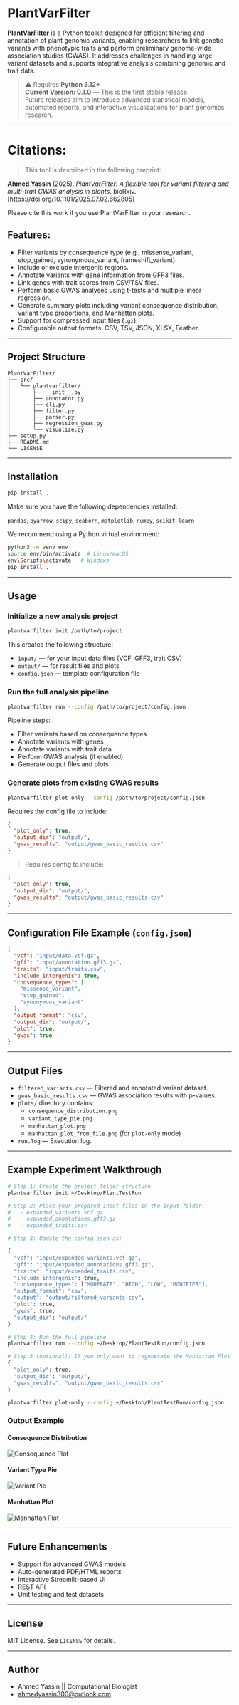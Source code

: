 # PlantVarFilter

**PlantVarFilter** is a Python toolkit designed for efficient filtering and annotation of plant genomic variants, enabling researchers to link genetic variants with phenotypic traits and perform preliminary genome-wide association studies (GWAS). It addresses challenges in handling large variant datasets and supports integrative analysis combining genomic and trait data.

> ⚠️ Requires **Python 3.12+**  
> **Current Version: 0.1.0** — This is the first stable release.  
> Future releases aim to introduce advanced statistical models, automated reports, and interactive visualizations for plant genomics research.


---
# Citations: 
> This tool is described in the following preprint:

**Ahmed Yassin** (2025). *PlantVarFilter: A flexible tool for variant filtering and multi-trait GWAS analysis in plants*. bioRxiv.  
[https://doi.org/10.1101/2025.07.02.662805] 

 Please cite this work if you use PlantVarFilter in your research.



## Features:

- Filter variants by consequence type (e.g., missense_variant, stop_gained, synonymous_variant, frameshift_variant).
- Include or exclude intergenic regions.
- Annotate variants with gene information from GFF3 files.
- Link genes with trait scores from CSV/TSV files.
- Perform basic GWAS analyses using t-tests and multiple linear regression.
- Generate summary plots including variant consequence distribution, variant type proportions, and Manhattan plots.
- Support for compressed input files (`.gz`).
- Configurable output formats: CSV, TSV, JSON, XLSX, Feather.


---

## Project Structure

```
PlantVarFilter/
├── src/
│   └── plantvarfilter/
│       ├── __init__.py
│       ├── annotator.py
│       ├── cli.py
│       ├── filter.py
│       ├── parser.py
│       ├── regression_gwas.py
│       └── visualize.py
├── setup.py
├── README.md
└── LICENSE
```

---

## Installation

```bash
pip install .
```

Make sure you have the following dependencies installed:

`pandas`, `pyarrow`, `scipy`, `seaborn`, `matplotlib`, `numpy`, `scikit-learn`

We recommend using a Python virtual environment:

```bash
python3 -m venv env
source env/bin/activate  # Linux/macOS
env\Scripts\activate   # Windows
pip install .
```
---

## Usage

### Initialize a new analysis project

```bash
plantvarfilter init /path/to/project
```

This creates the following structure:

- `input/` — for your input data files (VCF, GFF3, trait CSV)
- `output/` — for result files and plots
- `config.json` — template configuration file

### Run the full analysis pipeline

```bash
plantvarfilter run --config /path/to/project/config.json
```

Pipeline steps:

- Filter variants based on consequence types
- Annotate variants with genes
- Annotate variants with trait data
- Perform GWAS analysis (if enabled)
- Generate output files and plots

### Generate plots from existing GWAS results

```bash
plantvarfilter plot-only --config /path/to/project/config.json
```

Requires the config file to include:

```json
{
  "plot_only": true,
  "output_dir": "output/",
  "gwas_results": "output/gwas_basic_results.csv"
}
```

> Requires config to include:
>
```json
{
  "plot_only": true,
  "output_dir": "output/",
  "gwas_results": "output/gwas_basic_results.csv"
}
```

---

## Configuration File Example (`config.json`)

```json
{
  "vcf": "input/data.vcf.gz",
  "gff": "input/annotation.gff3.gz",
  "traits": "input/traits.csv",
  "include_intergenic": true,
  "consequence_types": [
    "missense_variant",
    "stop_gained",
    "synonymous_variant"
  ],
  "output_format": "csv",
  "output_dir": "output/",
  "plot": true,
  "gwas": true
}
```

---

## Output Files

- `filtered_variants.csv` — Filtered and annotated variant dataset.
- `gwas_basic_results.csv` — GWAS association results with p-values.
- `plots/` directory contains:
  - `consequence_distribution.png`
  - `variant_type_pie.png`
  - `manhattan_plot.png`
  - `manhattan_plot_from_file.png` (for `plot-only` mode)
- `run.log` — Execution log.


---

##  Example Experiment Walkthrough

```bash
# Step 1: Create the project folder structure
plantvarfilter init ~/Desktop/PlantTestRun

# Step 2: Place your prepared input files in the input folder:
#   - expanded_variants.vcf.gz
#   - expanded_annotations.gff3.gz
#   - expanded_traits.csv

# Step 3: Update the config.json as:

{
  "vcf": "input/expanded_variants.vcf.gz",
  "gff": "input/expanded_annotations.gff3.gz",
  "traits": "input/expanded_traits.csv",
  "include_intergenic": true,
  "consequence_types": ["MODERATE", "HIGH", "LOW", "MODIFIER"],
  "output_format": "csv",
  "output": "output/filtered_variants.csv",
  "plot": true,
  "gwas": true,
  "output_dir": "output/"
}

# Step 4: Run the full pipeline
plantvarfilter run --config ~/Desktop/PlantTestRun/config.json

# Step 5 (optional): If you only want to regenerate the Manhattan Plot from a modified GWAS CSV
{
  "plot_only": true,
  "output_dir": "output/",
  "gwas_results": "output/gwas_basic_results.csv"
}

plantvarfilter plot-only --config ~/Desktop/PlantTestRun/config.json
```

###  Output Example

#### Consequence Distribution
![Consequence Plot](docs/images/consequence_distribution.png)

#### Variant Type Pie
![Variant Pie](docs/images/variant_type_pie.png)

#### Manhattan Plot
![Manhattan Plot](docs/images/manhattan_plot_from_file.png)

---

##  Future Enhancements

- Support for advanced GWAS models
- Auto-generated PDF/HTML reports
- Interactive Streamlit-based UI
- REST API
- Unit testing and test datasets

---

## License

MIT License. See `LICENSE` for details.

---

##  Author

- Ahmed Yassin || Computational Biologist
-  ahmedyassin300@outlook.com
